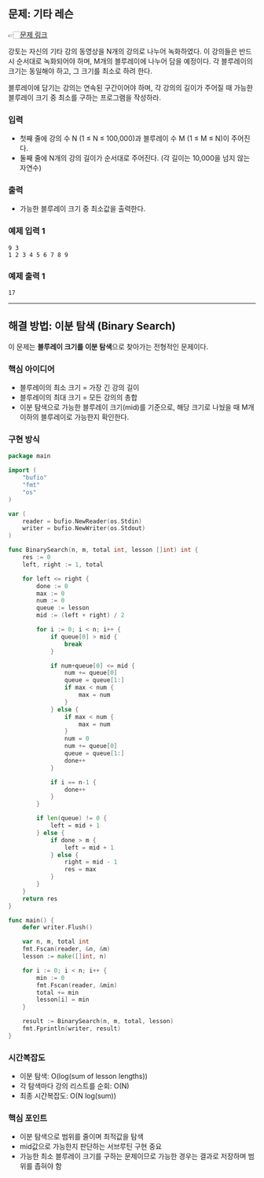 ## 문제: 기타 레슨
👉🏻[문제 링크](https://www.acmicpc.net/problem/2343)

강토는 자신의 기타 강의 동영상을 N개의 강의로 나누어 녹화하였다. 이 강의들은 반드시 순서대로 녹화되어야 하며, M개의 블루레이에 나누어 담을 예정이다. 각 블루레이의 크기는 동일해야 하고, 그 크기를 최소로 하려 한다.

블루레이에 담기는 강의는 연속된 구간이어야 하며, 각 강의의 길이가 주어질 때 가능한 블루레이 크기 중 최소를 구하는 프로그램을 작성하라.

### 입력

* 첫째 줄에 강의 수 N (1 ≤ N ≤ 100,000)과 블루레이 수 M (1 ≤ M ≤ N)이 주어진다.
* 둘째 줄에 N개의 강의 길이가 순서대로 주어진다. (각 길이는 10,000을 넘지 않는 자연수)

### 출력

* 가능한 블루레이 크기 중 최소값을 출력한다.

### 예제 입력 1

```
9 3
1 2 3 4 5 6 7 8 9
```

### 예제 출력 1

```
17
```

---

## 해결 방법: 이분 탐색 (Binary Search)

이 문제는 **블루레이 크기를 이분 탐색**으로 찾아가는 전형적인 문제이다.

### 핵심 아이디어

* 블루레이의 최소 크기 = 가장 긴 강의 길이
* 블루레이의 최대 크기 = 모든 강의의 총합
* 이분 탐색으로 가능한 블루레이 크기(mid)를 기준으로, 해당 크기로 나눴을 때 M개 이하의 블루레이로 가능한지 확인한다.

### 구현 방식

```go
package main

import (
	"bufio"
	"fmt"
	"os"
)

var (
	reader = bufio.NewReader(os.Stdin)
	writer = bufio.NewWriter(os.Stdout)
)

func BinarySearch(n, m, total int, lesson []int) int {
	res := 0
	left, right := 1, total

	for left <= right {
		done := 0
		max := 0
		num := 0
		queue := lesson
		mid := (left + right) / 2

		for i := 0; i < n; i++ {
			if queue[0] > mid {
				break
			}

			if num+queue[0] <= mid {
				num += queue[0]
				queue = queue[1:]
				if max < num {
					max = num
				}
			} else {
				if max < num {
					max = num
				}
				num = 0
				num += queue[0]
				queue = queue[1:]
				done++
			}

			if i == n-1 {
				done++
			}
		}

		if len(queue) != 0 {
			left = mid + 1
		} else {
			if done > m {
				left = mid + 1
			} else {
				right = mid - 1
				res = max
			}
		}
	}
	return res
}

func main() {
	defer writer.Flush()

	var n, m, total int
	fmt.Fscan(reader, &n, &m)
	lesson := make([]int, n)

	for i := 0; i < n; i++ {
		min := 0
		fmt.Fscan(reader, &min)
		total += min
		lesson[i] = min
	}

	result := BinarySearch(n, m, total, lesson)
	fmt.Fprintln(writer, result)
}
```

### 시간복잡도

* 이분 탐색: O(log(sum of lesson lengths))
* 각 탐색마다 강의 리스트를 순회: O(N)
* 최종 시간복잡도: O(N log(sum))

### 핵심 포인트

* 이분 탐색으로 범위를 줄이며 최적값을 탐색
* mid값으로 가능한지 판단하는 서브루틴 구현 중요
* 가능한 최소 블루레이 크기를 구하는 문제이므로 가능한 경우는 결과로 저장하며 범위를 좁혀야 함

